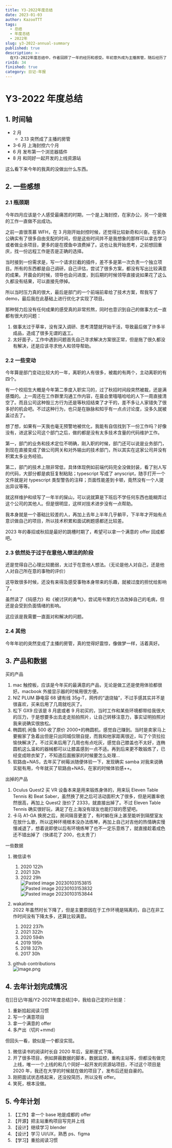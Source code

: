 ```yaml
---
title: Y3-2022年度总结
date: 2023-01-03
author: KazooTTT
tags:
  - 总结
  - 年度总结
  - 2022年
slug: y3-2022-annual-summary
published: true
description: >-
  在Y3-2022年度总结中，作者回顾了一年的经历和感受。年初意外成为主播房管，随后经历了上海长达六个月的封控，期间在家办公，感受到了工作和个人生活的压力。作者反思了自己的工作方式，意识到需要更深入的调研和思考，以及在遇到困难时及时寻求帮助。此外，作者提到了部门的大变动，包括人员离职和裁员，以及对技术发展的担忧。在个人成长方面，作者感到自己过于在意他人看法，正在努力改善这一心理状态。产品方面，作者购买了一些电子产品和健身设备，但也有部分产品因各种原因被出售。最后，作者总结了去年的计划完成情况，并设定了新一年的目标，包括找到成都的工作机会，完成主站重构项目，继续学习设计和UI/UX等。
rinId: 34
finished: true
category: 日记-年报
---
```


# Y3-2022 年度总结

## 1. 时间轴

- 2 月
  - 2.13 突然成了主播的房管
- 3-6 月 上海封控六个月
- 6 月 发布第一个浏览器插件
- 8 月 和同好一起开发的上线资源站

这么看下来今年的我真的没做出什么东西。

## 2. 一些感想

### 2.1 瓶颈期

今年四月应该是个人感受最痛苦的时期，一个是上海封控，在家办公，另一个是做的工作一直做不出成功。

之前一直很羡慕 WFH，在 3 月刚开始封控时候，还觉得比较新奇和兴奋。在家办公确实有了很多自由支配的时间，但是这些时间并不是我想象的那样可以拿去学习或者做业余项目，更多的是在摸鱼中浪费掉了。这也让我开始思考，之前想回重庆，找一份远程工作是否是正确的选择。

当时接到一份需求是，写一个请求拦截的插件，差不多是第一次负责一个独立项目。所有的东西都是自己调研，自己评估，尝试了很多方案，都没有写出比较满意的成果。开晨会的时候，领导也会问进度，到后期的时候领导直接说如果花了这么久都没有结果，可以直接先停掉。

所以当时压力真的很大，最后是部门的一个前端前辈给了技术方案，帮我写了 demo，最后我在此基础上进行优化才实现了项目。

那种努力后没有任何成果的感受真的非常煎熬，同时也意识到自己的做事方式一直都有很大的问题：

1. 做事太过于草率，没有深入调研、思考清楚就开始干活，导致最后做了许多半成品，造成了很多无谓的返工。
2. 太好面子，工作中遇到问题首先自己寻求解决方案很正常，但是拖了很久都没有解决，还是应该寻求他人和领导帮助。

### 2.2 一些变动

今年算是部门变动比较大的一年，离职的人有很多，被裁的有两个，主动离职的有四个。

有一个校招生大概是今年第二季度入职实习的，过了秋招时间段突然被裁，还是满感慨的。上一周还在工作群里沟通工作内容，在晨会里嘻嘻哈哈的人下一周直接清空了。而且公司这种毁三方行为还是等秋招结束了才干的，差不多让人家错失了很多好的机会吧。不过这种行为，也只是在脉脉和知乎有一点点讨论度，没多久就被盖过去了。

想了想，如果有一天我也毫无预警地被优化，我能有自信找到下一份工作吗？好像没有，进这家公司这个部门之后，做的都是没有太多技术含量的代码维护工作。

第一，部门的业务和技术定位不明确，刚入职的时候，部门还可以说是业务部门，到现在直接变成了做公司网关和对外输出的技术部门，所以其实在这家公司并没有积累太多业务经验。

第二，部门的技术上限非常低，具体体现例如前端代码完全没做封装，看了别人写的代码，大部分都是疯狂复制粘贴；typescript 写成了 anyscript，随手打开一个文件就是对 typescript 类型警告的注释；页面性能差到卡顿，竟然没有一个人提出异议等等。

就这样维护和续写了一年半的屎山，可以说就算是下班后不学任何东西也能糊弄过这个公司的其他人。但是很明显，这样对技术进步没有一点帮助。

我本身就是一个基础比较差的人，再加上去年上半年几乎躺平，下半年才开始有点意识做自己的项目，所以技术积累和面试刷题感都还比较差。

2023 年的春招或秋招是最好的跳槽时期了，希望可以拿一个满意的 offer 回成都吧。

### 2.3 依然处于过于在意他人想法的阶段

还是觉得自己心理比较脆弱，太过于在意他人想法。（无论是他人对自己，还是他人对自己所在意的事物的评价）

这导致很多时候，还没有来得及感受事物本身带来的乐趣，就被过度的担忧给影响了。

虽然读了《钝感力》和《被讨厌的勇气》，尝试用书里的方法改掉自己的毛病，但还是会受到负面情绪的影响。

这应该是我需要一直面对和解决的问题。

### 2.4 其他

今年年初的突然变成了主播的房管，真的觉得好震惊，像做梦一样，活着真好。

## 3. 产品和数据

买的产品

1. mac 触控板，应该是今年买的最满意的产品，无论是做工还是使用体验都很好。macbook 外接显示器的时候用很方便。
2. NIZ PLUM 静电容 68 键有线 35g-T，网传的“退烧轴”，不过手感其实并不是很喜欢，买来后用了几周就吃灰了。
3. 松下 GX9 应该是 8 月底或者 9 月初买的，当时工作和某些环境都带给我很大的压力，于是想要多出去走走拍拍照片，让自己转移注意力，事实证明拍照对我来说确实很放松。
4. 椭圆机 闲鱼 500 收了原价 2000+的椭圆机，感觉自己赚到。当时是卖家马上要搬家了急着出但是只出同城仅限自提，而我和他家距离很近，叫了个货拉拉愉快解决了。不过买来后用了几周也有点吃灰，感觉自己膝盖也不太好，连椭圆机这么温和的器械都可以让膝盖感到一点不适。再到后来更不敢锻炼了，已经变成晾衣架了，不知道后面搬家的时候要怎么处理...
5. 软路由+NAS，去年买了树莓派随便体验一下，发现确实 samba 对我来说确实挺有用，今年就买了软路由+NAS，在家的时候体验感++。

出掉的产品

1. Oculus Quest2 买 VR 设备本来是用来锻炼身体的，用来玩 Eleven Table Tennis 和 Beat Saber，虽然换了房之后可活动面积大了很多，但是闲置率依然很高，再加上 Quest2 涨价了 2333，就直接出掉了。不过 Eleven Table Tennis 确实很好玩，满足了在上海没有球友也能打球的愿望吧。
2. 卡马 A1-GA 换房之后，房间隔音更差了，有时躺在床上甚至能听到隔壁室友在放什么歌，所以这种环境根本没办法练琴，再加上自己对吉他的热情确实慢慢减退了，想着说即使以后有环境练琴了也不一定乐意练了，就直接趁着成色还不错出掉了（快递花了 200，也太贵了）

一些数据

1. 微信读书
   1. 2020 122h
   2. 2021 32h
   3. 2022 29h  
      ![Pasted image 20230103153815](https://pictures.kazoottt.top/2024/04/20240407-1c2e074130d33990d91afb857aac5051.png)  
      ![Pasted image 20230103153832](https://pictures.kazoottt.top/2024/04/20240407-c1eae22b909c6ea2096c43153b5c416b.png)  
      ![Pasted image 20230103153844](https://pictures.kazoottt.top/2024/04/20240407-9c323cb5e05e17a6737e621754640988.png)

2. wakatime  
   2022 年虽然时长下降了，但是主要原因在于工作环境是隔离的，自己在非工作时间没有下降太多，还算比较满意。

   1. 2022 237h
   2. 2021 322h
   3. 2020 594h
   4. 2019 195h
   5. 2018 327h
   6. 2017 30h
3. github contributions  
   ![image.png](https://pictures.kazoottt.top/2024/04/20240407-351ef7110d6c1110fff22167f7d1dc8b.png)

## 4. 去年计划完成情况

在[[日记/年报/Y2-2021年度总结]]中，我给自己定的计划是：

1. 重新拾起阅读习惯
2. 写一个满意项目
3. 拿一个满意的 offer
4. 多产出（切片+mmd）

但回头一看，貌似是一个都没实现。

1. 微信读书的阅读时长自 2020 年后，呈断崖式下降。
2. 开了很多项目，例如屏蔽数据的脚本，数据监控，重构主站等，但都没有做完上线，唯一一个上线的和几个同好一起开发的资源站项目，不过这个项目是 2020 年，我还在大学的时候就在做的项目了，发布后还挺自豪的。
3. 刚把面试状态练起来，还没投简历，所以没有 offer。
4. 笑死，根本没做。

## 5. 今年计划

1. 【工作】拿一个 base 地是成都的 offer
2. 【开源】把主站重构项目写完并上线
3. 【设计】继续学习 blender
4. 【设计】学习 UI/UX，熟悉 ps、figma
5. 【学习】重拾阅读习惯
